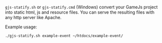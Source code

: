 `gjs-statify.sh` or `gjs-statify.cmd` (Windows) convert your GameJs project into static html, js and resource files. You can serve the resulting files with any http server like Apache.

Example usage:

    ./gjs-statify.sh example-event ~/htdocs/example-event/
